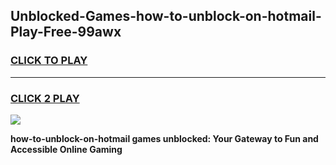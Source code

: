 
## Unblocked-Games-how-to-unblock-on-hotmail-Play-Free-99awx
<h3>
<a href="https://premium76.site?title=how-to-unblock-on-hotmail&ref=23A">CLICK TO PLAY</a></h3>
<hr>

<h3>
<a href="https://premium76.site?title=how-to-unblock-on-hotmail&ref=23A">CLICK 2 PLAY</a>
  
</h3>

<a href="https://premium76.site?title=how-to-unblock-on-hotmail&ref=23A"><img src="https://clearcache.store/games.png"></a>


**how-to-unblock-on-hotmail games unblocked: Your Gateway to Fun and Accessible Online Gaming**
